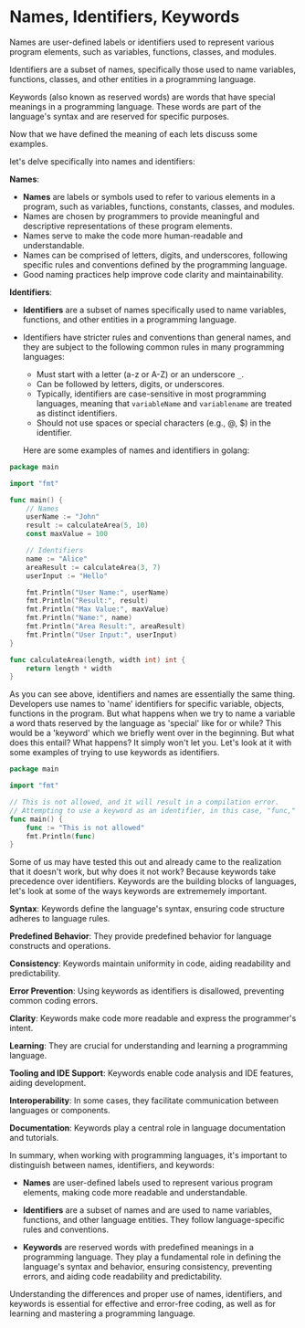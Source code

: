 # Names, Identifiers, Keywords

Names are user-defined labels or identifiers used to represent various program elements, such as variables, functions, classes, and modules.

Identifiers are a subset of names, specifically those used to name variables, functions, classes, and other entities in a programming language.

Keywords (also known as reserved words) are words that have special meanings in a programming language. These words are part of the language's syntax and are reserved for specific purposes.

Now that we have defined the meaning of each lets discuss some examples. 

let's delve specifically into names and identifiers:

**Names**:

- **Names** are labels or symbols used to refer to various elements in a program, such as variables, functions, constants, classes, and modules.
- Names are chosen by programmers to provide meaningful and descriptive representations of these program elements.
- Names serve to make the code more human-readable and understandable.
- Names can be comprised of letters, digits, and underscores, following specific rules and conventions defined by the programming language.
- Good naming practices help improve code clarity and maintainability.

**Identifiers**:

- **Identifiers** are a subset of names specifically used to name variables, functions, and other entities in a programming language.
- Identifiers have stricter rules and conventions than general names, and they are subject to the following common rules in many programming languages:
  - Must start with a letter (a-z or A-Z) or an underscore `_`.
  - Can be followed by letters, digits, or underscores.
  - Typically, identifiers are case-sensitive in most programming languages, meaning that `variableName` and `variablename` are treated as distinct identifiers.
  - Should not use spaces or special characters (e.g., @, $) in the identifier.


  Here are some examples of names and identifiers in golang:

```go
package main

import "fmt"

func main() {
    // Names
    userName := "John"
    result := calculateArea(5, 10)
    const maxValue = 100

    // Identifiers
    name := "Alice"
    areaResult := calculateArea(3, 7)
    userInput := "Hello"

    fmt.Println("User Name:", userName)
    fmt.Println("Result:", result)
    fmt.Println("Max Value:", maxValue)
    fmt.Println("Name:", name)
    fmt.Println("Area Result:", areaResult)
    fmt.Println("User Input:", userInput)
}

func calculateArea(length, width int) int {
    return length * width
}

```

As you can see above, identifiers and names are essentially the same thing. Developers use names to 'name' identifiers for specific variable, objects, functions in the program. But what happens when we try to name a variable a word thats reserved by the language as 'special' like for or while? This would be a 'keyword' which we briefly went over in the beginning. But what does this entail? What happens? It simply won't let you. Let's look at it with some examples of trying to use keywords as identifiers. 

```go
package main

import "fmt"

// This is not allowed, and it will result in a compilation error.
// Attempting to use a keyword as an identifier, in this case, "func," is not allowed.
func main() {
    func := "This is not allowed"
    fmt.Println(func)
}
```
Some of us may have tested this out and already came to the realization that it doesn't work, but why does it not work? Because keywords take precedence over identifiers. Keywords are the building blocks of languages, let's look at some of the ways keywords are extrememely important. 

  **Syntax**: Keywords define the language's syntax, ensuring code structure adheres to language rules.

  **Predefined Behavior**: They provide predefined behavior for language constructs and operations.

  **Consistency**: Keywords maintain uniformity in code, aiding readability and predictability.

  **Error Prevention**: Using keywords as identifiers is disallowed, preventing common coding errors.

  **Clarity**: Keywords make code more readable and express the programmer's intent.

  **Learning**: They are crucial for understanding and learning a programming language.

  **Tooling and IDE Support**: Keywords enable code analysis and IDE features, aiding development.

  **Interoperability**: In some cases, they facilitate communication between languages or components.

  **Documentation**: Keywords play a central role in language documentation and tutorials.


In summary, when working with programming languages, it's important to distinguish between names, identifiers, and keywords:

- **Names** are user-defined labels used to represent various program elements, making code more readable and understandable.

- **Identifiers** are a subset of names and are used to name variables, functions, and other language entities. They follow language-specific rules and conventions.

- **Keywords** are reserved words with predefined meanings in a programming language. They play a fundamental role in defining the language's syntax and behavior, ensuring consistency, preventing errors, and aiding code readability and predictability.

Understanding the differences and proper use of names, identifiers, and keywords is essential for effective and error-free coding, as well as for learning and mastering a programming language.
